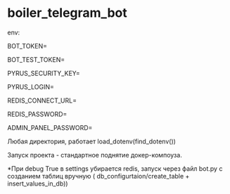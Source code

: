 # boiler_telegram_bot

env:

BOT_TOKEN=

BOT_TEST_TOKEN= 

PYRUS_SECURITY_KEY=

PYRUS_LOGIN=

REDIS_CONNECT_URL=

REDIS_PASSWORD=

ADMIN_PANEL_PASSWORD=

Любая директория, работает load_dotenv(find_dotenv())

Запуск проекта - стандартное поднятие докер-компоуза.

*При debug True в settings убирается redis, запуск через файл bot.py с созданием таблиц вручную (
db_configurtaion/create_table + insert_values_in_db))